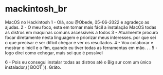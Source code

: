 # mackintosh_br
MacOS no Hackintosh
1 - Olá, sou @Obede, 05-06-2022 e agradeço as ajudas.
2 - O meu foco, esta em tornar mais fácil a instalação
MacOS todas as distros em maquinas comuns ascessíveis a todos
3 - Atualmente procuro focar diretamente nesta linguagem
e priorizar meus interesses. por que sei o que precisar e ser
difícil chegar e ver os resultados.
4 - Vou colaborar e mostrar o inícil e o fim, quando eu tiver
todas as ferramentas em mão. . .
5 -  logo direi como echegar, mais sei que é possível

6 - Pois eu consegui instalar todas as distros até o Big sur
com um único instalador,(( BOOT )). Gráto.
